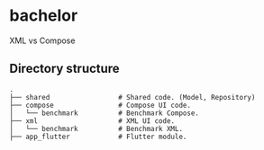 # bachelor
XML vs Compose


## Directory structure
    .
    ├── shared                 # Shared code. (Model, Repository)
    ├── compose                # Compose UI code.
    │   └── benchmark          # Benchmark Compose.
    ├── xml                    # XML UI code.
    │   └── benchmark          # Benchmark XML.
    ├── app_flutter            # Flutter module.
    
  

